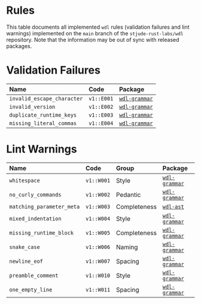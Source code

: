 # Rules

This table documents all implemented `wdl` rules (validation failures and lint
warnings) implemented on the `main` branch of the `stjude-rust-labs/wdl`
repository. Note that the information may be out of sync with released packages.

# Validation Failures

| Name                       | Code       | Package                                 |
|:---------------------------|:-----------|:----------------------------------------|
| `invalid_escape_character` | `v1::E001` | [`wdl-grammar`][wdl-grammar-validation] |
| `invalid_version`          | `v1::E002` | [`wdl-grammar`][wdl-grammar-validation] |
| `duplicate_runtime_keys`   | `v1::E003` | [`wdl-grammar`][wdl-grammar-validation] |
| `missing_literal_commas`   | `v1::E004` | [`wdl-grammar`][wdl-grammar-validation] |

# Lint Warnings

| Name                      | Code       | Group        | Package                            |
|:--------------------------|:-----------|:-------------|:-----------------------------------|
| `whitespace`              | `v1::W001` | Style        | [`wdl-grammar`][wdl-grammar-lints] |
| `no_curly_commands`       | `v1::W002` | Pedantic     | [`wdl-grammar`][wdl-grammar-lints] |
| `matching_parameter_meta` | `v1::W003` | Completeness | [`wdl-ast`][wdl-ast-lints]         |
| `mixed_indentation`       | `v1::W004` | Style        | [`wdl-grammar`][wdl-grammar-lints] |
| `missing_runtime_block`   | `v1::W005` | Completeness | [`wdl-grammar`][wdl-grammar-lints] |
| `snake_case`              | `v1::W006` | Naming       | [`wdl-grammar`][wdl-grammar-lints] |
| `newline_eof`             | `v1::W007` | Spacing      | [`wdl-grammar`][wdl-grammar-lints] |
| `preamble_comment`        | `v1::W010` | Style        | [`wdl-grammar`][wdl-grammar-lints] |
| `one_empty_line`          | `v1::W011` | Spacing      | [`wdl-grammar`][wdl-grammar-lints] |

[wdl-ast-lints]: https://docs.rs/wdl-ast/latest/wdl_ast/v1/index.html#lint-rules
[wdl-ast-validation]: https://docs.rs/wdl-ast/latest/wdl_ast/v1/index.html#validation-rules
[wdl-grammar-lints]: https://docs.rs/wdl-grammar/latest/wdl_grammar/v1/index.html#lint-rules
[wdl-grammar-validation]: https://docs.rs/wdl-grammar/latest/wdl_grammar/v1/index.html#validation-rules